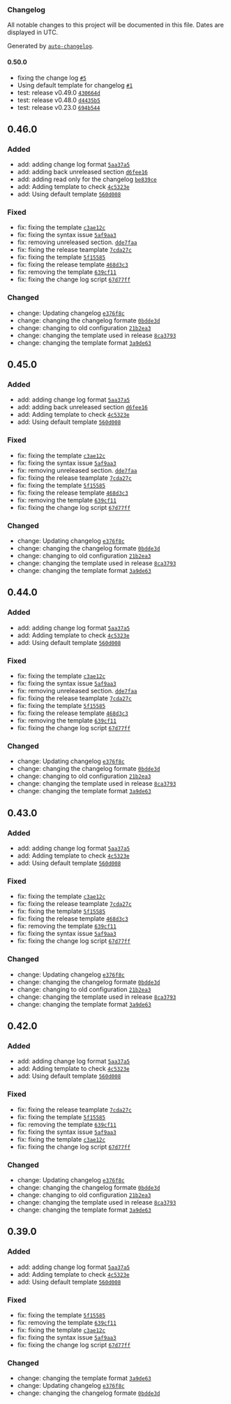 ### Changelog

All notable changes to this project will be documented in this file. Dates are displayed in UTC.

Generated by [`auto-changelog`](https://github.com/CookPete/auto-changelog).

#### 0.50.0

- fixing the change log [`#5`](https://github.com/dineshkannanshell/dinesh-test/pull/5)
- Using default template for changelog [`#1`](https://github.com/dineshkannanshell/dinesh-test/pull/1)
- test: release v0.49.0 [`430664d`](https://github.com/dineshkannanshell/dinesh-test/commit/430664da2573801d4d65ce4a692432cf88230a94)
- test: release v0.48.0 [`d4435b5`](https://github.com/dineshkannanshell/dinesh-test/commit/d4435b5ce29a541cbe0cc3c543e6b7b8b25a14c2)
- test: release v0.23.0 [`694b544`](https://github.com/dineshkannanshell/dinesh-test/commit/694b5440f19883f47837ecf0c4d3ac406e7720fd)

<!-- auto-changelog-above -->

## 0.46.0
### Added

- add: adding change log format [`5aa37a5`](https://github.com/dineshkannanshell/dinesh-test/commit/5aa37a5e49b8e2a057238b690b2993d09acb4227)
- add: adding back unreleased section [`d6fee16`](https://github.com/dineshkannanshell/dinesh-test/commit/d6fee16259adcdd4174496d9c52c37e8ae7fb982)
- add: adding read only for the changelog [`be839ce`](https://github.com/dineshkannanshell/dinesh-test/commit/be839ce8de25975955563b5a0bf0aa4d257be011)
- add: Adding template to check [`4c5323e`](https://github.com/dineshkannanshell/dinesh-test/commit/4c5323e80705e8d79006a33e7d41e606098a7b72)
- add: Using default template [`560d008`](https://github.com/dineshkannanshell/dinesh-test/commit/560d008f5e63b5c1a1e70ee833819e72df316f07)
### Fixed

- fix: fixing the template [`c3ae12c`](https://github.com/dineshkannanshell/dinesh-test/commit/c3ae12cd4cb34b872d55353fbf97d57a708a5307)
- fix: fixing the syntax issue [`5af9aa3`](https://github.com/dineshkannanshell/dinesh-test/commit/5af9aa33a07ef928fc0565f83664e3b56342d386)
- fix: removing unreleased section. [`dde7faa`](https://github.com/dineshkannanshell/dinesh-test/commit/dde7faac466ef194f1c7e9e11997734725917d1a)
- fix: fixing the release teamplate [`7cda27c`](https://github.com/dineshkannanshell/dinesh-test/commit/7cda27c251e7a5dc9b4e4ca1d49a9647718f44a8)
- fix: fixing the template [`5f15585`](https://github.com/dineshkannanshell/dinesh-test/commit/5f15585642b90f0ce9ad5c0bd72162129df21f96)
- fix: fixing the release template [`468d3c3`](https://github.com/dineshkannanshell/dinesh-test/commit/468d3c386c7fe9ed4b9273645dc78a8badb976f3)
- fix: removing the template [`639cf11`](https://github.com/dineshkannanshell/dinesh-test/commit/639cf1164942a432063584a90d4316517a41d1d0)
- fix: fixing the change log script [`67d77ff`](https://github.com/dineshkannanshell/dinesh-test/commit/67d77ff5560a7bff7dba1b362c507641569c8d40)
### Changed

- change: Updating changelog [`e376f8c`](https://github.com/dineshkannanshell/dinesh-test/commit/e376f8c4b09c2d773bca75ce030b361056b882f4)
- change: changing the changelog formate [`0bdde3d`](https://github.com/dineshkannanshell/dinesh-test/commit/0bdde3d3a2625e88e0b3e7e3154acddef7a2435d)
- change: changing to old configuration [`21b2ea3`](https://github.com/dineshkannanshell/dinesh-test/commit/21b2ea3bdf3387f6537026c1feeb36543c5c764a)
- change: changing the template used in release [`8ca3793`](https://github.com/dineshkannanshell/dinesh-test/commit/8ca379305286df7fbf343a1767969daa0453babd)
- change: changing the template format [`3a9de63`](https://github.com/dineshkannanshell/dinesh-test/commit/3a9de63471ce923f882446d7fd0691819a74c238)

<!-- auto-changelog-above -->

## 0.45.0
### Added

- add: adding change log format [`5aa37a5`](https://github.com/dineshkannanshell/dinesh-test/commit/5aa37a5e49b8e2a057238b690b2993d09acb4227)
- add: adding back unreleased section [`d6fee16`](https://github.com/dineshkannanshell/dinesh-test/commit/d6fee16259adcdd4174496d9c52c37e8ae7fb982)
- add: Adding template to check [`4c5323e`](https://github.com/dineshkannanshell/dinesh-test/commit/4c5323e80705e8d79006a33e7d41e606098a7b72)
- add: Using default template [`560d008`](https://github.com/dineshkannanshell/dinesh-test/commit/560d008f5e63b5c1a1e70ee833819e72df316f07)
### Fixed

- fix: fixing the template [`c3ae12c`](https://github.com/dineshkannanshell/dinesh-test/commit/c3ae12cd4cb34b872d55353fbf97d57a708a5307)
- fix: fixing the syntax issue [`5af9aa3`](https://github.com/dineshkannanshell/dinesh-test/commit/5af9aa33a07ef928fc0565f83664e3b56342d386)
- fix: removing unreleased section. [`dde7faa`](https://github.com/dineshkannanshell/dinesh-test/commit/dde7faac466ef194f1c7e9e11997734725917d1a)
- fix: fixing the release teamplate [`7cda27c`](https://github.com/dineshkannanshell/dinesh-test/commit/7cda27c251e7a5dc9b4e4ca1d49a9647718f44a8)
- fix: fixing the template [`5f15585`](https://github.com/dineshkannanshell/dinesh-test/commit/5f15585642b90f0ce9ad5c0bd72162129df21f96)
- fix: fixing the release template [`468d3c3`](https://github.com/dineshkannanshell/dinesh-test/commit/468d3c386c7fe9ed4b9273645dc78a8badb976f3)
- fix: removing the template [`639cf11`](https://github.com/dineshkannanshell/dinesh-test/commit/639cf1164942a432063584a90d4316517a41d1d0)
- fix: fixing the change log script [`67d77ff`](https://github.com/dineshkannanshell/dinesh-test/commit/67d77ff5560a7bff7dba1b362c507641569c8d40)
### Changed

- change: Updating changelog [`e376f8c`](https://github.com/dineshkannanshell/dinesh-test/commit/e376f8c4b09c2d773bca75ce030b361056b882f4)
- change: changing the changelog formate [`0bdde3d`](https://github.com/dineshkannanshell/dinesh-test/commit/0bdde3d3a2625e88e0b3e7e3154acddef7a2435d)
- change: changing to old configuration [`21b2ea3`](https://github.com/dineshkannanshell/dinesh-test/commit/21b2ea3bdf3387f6537026c1feeb36543c5c764a)
- change: changing the template used in release [`8ca3793`](https://github.com/dineshkannanshell/dinesh-test/commit/8ca379305286df7fbf343a1767969daa0453babd)
- change: changing the template format [`3a9de63`](https://github.com/dineshkannanshell/dinesh-test/commit/3a9de63471ce923f882446d7fd0691819a74c238)

<!-- auto-changelog-above -->

## 0.44.0
### Added

- add: adding change log format [`5aa37a5`](https://github.com/dineshkannanshell/dinesh-test/commit/5aa37a5e49b8e2a057238b690b2993d09acb4227)
- add: Adding template to check [`4c5323e`](https://github.com/dineshkannanshell/dinesh-test/commit/4c5323e80705e8d79006a33e7d41e606098a7b72)
- add: Using default template [`560d008`](https://github.com/dineshkannanshell/dinesh-test/commit/560d008f5e63b5c1a1e70ee833819e72df316f07)
### Fixed

- fix: fixing the template [`c3ae12c`](https://github.com/dineshkannanshell/dinesh-test/commit/c3ae12cd4cb34b872d55353fbf97d57a708a5307)
- fix: fixing the syntax issue [`5af9aa3`](https://github.com/dineshkannanshell/dinesh-test/commit/5af9aa33a07ef928fc0565f83664e3b56342d386)
- fix: removing unreleased section. [`dde7faa`](https://github.com/dineshkannanshell/dinesh-test/commit/dde7faac466ef194f1c7e9e11997734725917d1a)
- fix: fixing the release teamplate [`7cda27c`](https://github.com/dineshkannanshell/dinesh-test/commit/7cda27c251e7a5dc9b4e4ca1d49a9647718f44a8)
- fix: fixing the template [`5f15585`](https://github.com/dineshkannanshell/dinesh-test/commit/5f15585642b90f0ce9ad5c0bd72162129df21f96)
- fix: fixing the release template [`468d3c3`](https://github.com/dineshkannanshell/dinesh-test/commit/468d3c386c7fe9ed4b9273645dc78a8badb976f3)
- fix: removing the template [`639cf11`](https://github.com/dineshkannanshell/dinesh-test/commit/639cf1164942a432063584a90d4316517a41d1d0)
- fix: fixing the change log script [`67d77ff`](https://github.com/dineshkannanshell/dinesh-test/commit/67d77ff5560a7bff7dba1b362c507641569c8d40)
### Changed

- change: Updating changelog [`e376f8c`](https://github.com/dineshkannanshell/dinesh-test/commit/e376f8c4b09c2d773bca75ce030b361056b882f4)
- change: changing the changelog formate [`0bdde3d`](https://github.com/dineshkannanshell/dinesh-test/commit/0bdde3d3a2625e88e0b3e7e3154acddef7a2435d)
- change: changing to old configuration [`21b2ea3`](https://github.com/dineshkannanshell/dinesh-test/commit/21b2ea3bdf3387f6537026c1feeb36543c5c764a)
- change: changing the template used in release [`8ca3793`](https://github.com/dineshkannanshell/dinesh-test/commit/8ca379305286df7fbf343a1767969daa0453babd)
- change: changing the template format [`3a9de63`](https://github.com/dineshkannanshell/dinesh-test/commit/3a9de63471ce923f882446d7fd0691819a74c238)

<!-- auto-changelog-above -->

## 0.43.0
### Added

- add: adding change log format [`5aa37a5`](https://github.com/dineshkannanshell/dinesh-test/commit/5aa37a5e49b8e2a057238b690b2993d09acb4227)
- add: Adding template to check [`4c5323e`](https://github.com/dineshkannanshell/dinesh-test/commit/4c5323e80705e8d79006a33e7d41e606098a7b72)
- add: Using default template [`560d008`](https://github.com/dineshkannanshell/dinesh-test/commit/560d008f5e63b5c1a1e70ee833819e72df316f07)
### Fixed

- fix: fixing the template [`c3ae12c`](https://github.com/dineshkannanshell/dinesh-test/commit/c3ae12cd4cb34b872d55353fbf97d57a708a5307)
- fix: fixing the release teamplate [`7cda27c`](https://github.com/dineshkannanshell/dinesh-test/commit/7cda27c251e7a5dc9b4e4ca1d49a9647718f44a8)
- fix: fixing the template [`5f15585`](https://github.com/dineshkannanshell/dinesh-test/commit/5f15585642b90f0ce9ad5c0bd72162129df21f96)
- fix: fixing the release template [`468d3c3`](https://github.com/dineshkannanshell/dinesh-test/commit/468d3c386c7fe9ed4b9273645dc78a8badb976f3)
- fix: removing the template [`639cf11`](https://github.com/dineshkannanshell/dinesh-test/commit/639cf1164942a432063584a90d4316517a41d1d0)
- fix: fixing the syntax issue [`5af9aa3`](https://github.com/dineshkannanshell/dinesh-test/commit/5af9aa33a07ef928fc0565f83664e3b56342d386)
- fix: fixing the change log script [`67d77ff`](https://github.com/dineshkannanshell/dinesh-test/commit/67d77ff5560a7bff7dba1b362c507641569c8d40)
### Changed

- change: Updating changelog [`e376f8c`](https://github.com/dineshkannanshell/dinesh-test/commit/e376f8c4b09c2d773bca75ce030b361056b882f4)
- change: changing the changelog formate [`0bdde3d`](https://github.com/dineshkannanshell/dinesh-test/commit/0bdde3d3a2625e88e0b3e7e3154acddef7a2435d)
- change: changing to old configuration [`21b2ea3`](https://github.com/dineshkannanshell/dinesh-test/commit/21b2ea3bdf3387f6537026c1feeb36543c5c764a)
- change: changing the template used in release [`8ca3793`](https://github.com/dineshkannanshell/dinesh-test/commit/8ca379305286df7fbf343a1767969daa0453babd)
- change: changing the template format [`3a9de63`](https://github.com/dineshkannanshell/dinesh-test/commit/3a9de63471ce923f882446d7fd0691819a74c238)

<!-- auto-changelog-above -->

## 0.42.0
### Added

- add: adding change log format [`5aa37a5`](https://github.com/dineshkannanshell/dinesh-test/commit/5aa37a5e49b8e2a057238b690b2993d09acb4227)
- add: Adding template to check [`4c5323e`](https://github.com/dineshkannanshell/dinesh-test/commit/4c5323e80705e8d79006a33e7d41e606098a7b72)
- add: Using default template [`560d008`](https://github.com/dineshkannanshell/dinesh-test/commit/560d008f5e63b5c1a1e70ee833819e72df316f07)
### Fixed

- fix: fixing the release teamplate [`7cda27c`](https://github.com/dineshkannanshell/dinesh-test/commit/7cda27c251e7a5dc9b4e4ca1d49a9647718f44a8)
- fix: fixing the template [`5f15585`](https://github.com/dineshkannanshell/dinesh-test/commit/5f15585642b90f0ce9ad5c0bd72162129df21f96)
- fix: removing the template [`639cf11`](https://github.com/dineshkannanshell/dinesh-test/commit/639cf1164942a432063584a90d4316517a41d1d0)
- fix: fixing the syntax issue [`5af9aa3`](https://github.com/dineshkannanshell/dinesh-test/commit/5af9aa33a07ef928fc0565f83664e3b56342d386)
- fix: fixing the template [`c3ae12c`](https://github.com/dineshkannanshell/dinesh-test/commit/c3ae12cd4cb34b872d55353fbf97d57a708a5307)
- fix: fixing the change log script [`67d77ff`](https://github.com/dineshkannanshell/dinesh-test/commit/67d77ff5560a7bff7dba1b362c507641569c8d40)
### Changed

- change: Updating changelog [`e376f8c`](https://github.com/dineshkannanshell/dinesh-test/commit/e376f8c4b09c2d773bca75ce030b361056b882f4)
- change: changing the changelog formate [`0bdde3d`](https://github.com/dineshkannanshell/dinesh-test/commit/0bdde3d3a2625e88e0b3e7e3154acddef7a2435d)
- change: changing to old configuration [`21b2ea3`](https://github.com/dineshkannanshell/dinesh-test/commit/21b2ea3bdf3387f6537026c1feeb36543c5c764a)
- change: changing the template used in release [`8ca3793`](https://github.com/dineshkannanshell/dinesh-test/commit/8ca379305286df7fbf343a1767969daa0453babd)
- change: changing the template format [`3a9de63`](https://github.com/dineshkannanshell/dinesh-test/commit/3a9de63471ce923f882446d7fd0691819a74c238)

<!-- auto-changelog-above -->

## 0.39.0
### Added

- add: adding change log format [`5aa37a5`](https://github.com/dineshkannanshell/dinesh-test/commit/5aa37a5e49b8e2a057238b690b2993d09acb4227)
- add: Adding template to check [`4c5323e`](https://github.com/dineshkannanshell/dinesh-test/commit/4c5323e80705e8d79006a33e7d41e606098a7b72)
- add: Using default template [`560d008`](https://github.com/dineshkannanshell/dinesh-test/commit/560d008f5e63b5c1a1e70ee833819e72df316f07)
### Fixed

- fix: fixing the template [`5f15585`](https://github.com/dineshkannanshell/dinesh-test/commit/5f15585642b90f0ce9ad5c0bd72162129df21f96)
- fix: removing the template [`639cf11`](https://github.com/dineshkannanshell/dinesh-test/commit/639cf1164942a432063584a90d4316517a41d1d0)
- fix: fixing the template [`c3ae12c`](https://github.com/dineshkannanshell/dinesh-test/commit/c3ae12cd4cb34b872d55353fbf97d57a708a5307)
- fix: fixing the syntax issue [`5af9aa3`](https://github.com/dineshkannanshell/dinesh-test/commit/5af9aa33a07ef928fc0565f83664e3b56342d386)
- fix: fixing the change log script [`67d77ff`](https://github.com/dineshkannanshell/dinesh-test/commit/67d77ff5560a7bff7dba1b362c507641569c8d40)
### Changed

- change: changing the template format [`3a9de63`](https://github.com/dineshkannanshell/dinesh-test/commit/3a9de63471ce923f882446d7fd0691819a74c238)
- change: Updating changelog [`e376f8c`](https://github.com/dineshkannanshell/dinesh-test/commit/e376f8c4b09c2d773bca75ce030b361056b882f4)
- change: changing the changelog formate [`0bdde3d`](https://github.com/dineshkannanshell/dinesh-test/commit/0bdde3d3a2625e88e0b3e7e3154acddef7a2435d)
